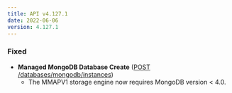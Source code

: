 ```yaml
---
title: API v4.127.1
date: 2022-06-06
version: 4.127.1
---
```


### Fixed

- **Managed MongoDB Database Create** ([POST /databases/mongodb/instances](https://www.linode.com/docs/api/databases/#managed-mysql-database-create))
    - The MMAPV1 storage engine now requires MongoDB version < 4.0.